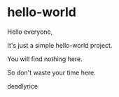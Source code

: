 # hello-world

Hello everyone,

It's just a simple hello-world project.

You will find nothing here.

So don't waste your time here.

deadlyrice

